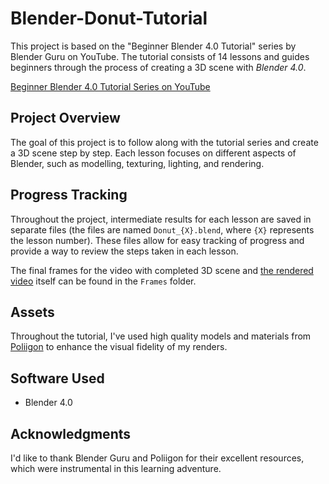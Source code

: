 # Blender-Donut-Tutorial

This project is based on the "Beginner Blender 4.0 Tutorial" series by Blender Guru on YouTube. The tutorial consists of 14 lessons and guides beginners through the process of creating a 3D scene with *Blender 4.0*.

[Beginner Blender 4.0 Tutorial Series on YouTube](https://www.youtube.com/watch?v=B0J27sf9N1Y&list=PLjEaoINr3zgEPv5y--4MKpciLaoQYZB1Z)

## Project Overview

The goal of this project is to follow along with the tutorial series and create a 3D scene step by step. Each lesson focuses on different aspects of Blender, such as modelling, texturing, lighting, and rendering.

## Progress Tracking

Throughout the project, intermediate results for each lesson are saved in separate files (the files are named `Donut_{X}.blend`, where `{X}` represents the lesson number). These files allow for easy tracking of progress and provide a way to review the steps taken in each lesson.

The final frames for the video with completed 3D scene and [the rendered video](./Frames/video.mp4) itself can be found in the `Frames` folder.

## Assets

Throughout the tutorial, I've used high quality models and materials from [Poliigon](https://www.poliigon.com/) to enhance the visual fidelity of my renders.

## Software Used

- Blender 4.0

## Acknowledgments

I'd like to thank Blender Guru and Poliigon for their excellent resources, which were instrumental in this learning adventure.
